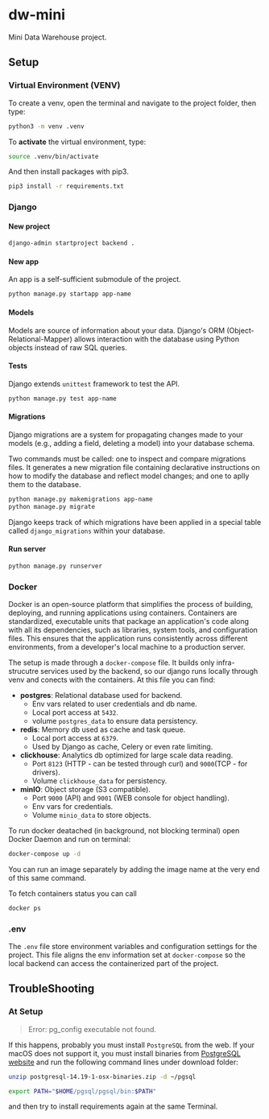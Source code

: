 # dw-mini

Mini Data Warehouse project.

## Setup

### Virtual Environment (VENV)

To create a venv, open the terminal and navigate to the project folder, then type:

```BASH
python3 -m venv .venv
```

To **activate** the virtual environment, type:

```BASH
source .venv/bin/activate
```

And then install packages with pip3.

```BASH
pip3 install -r requirements.txt
```

### Django

#### New project

```BASH
django-admin startproject backend .
```

#### New app

An app is a self-sufficient submodule of the project.

```BASH
python manage.py startapp app-name
```

#### Models

Models are source of information about your data. Django's ORM (Object-Relational-Mapper) allows interaction with the database using Python objects instead of raw SQL queries.

#### Tests

Django extends `unittest` framework to test the API.

```BASH
python manage.py test app-name
```

#### Migrations

Django migrations are a system for propagating changes made to your models (e.g., adding a field, deleting a model) into your database schema.

Two commands must be called: one to inspect and compare migrations files. It generates a new migration file containing declarative instructions on how to modify the database and reflect model changes; and one to aplly them to the database.

```BASH
python manage.py makemigrations app-name
python manage.py migrate
```

Django keeps track of which migrations have been applied in a special table called `django_migrations` within your database.

#### Run server

```BASH
python manage.py runserver
```

### Docker

Docker is an open-source platform that simplifies the process of building, deploying, and running applications using containers.
Containers are standardized, executable units that package an application's code along with all its dependencies, such as libraries, system tools, and configuration files. This ensures that the application runs consistently across different environments, from a developer's local machine to a production server.

The setup is made through a `docker-compose` file. It builds only infra-strucutre services used by the backend, so our django runs locally through venv and conects with the containers. At this file you can find:

* **postgres**: Relational database used for backend.
  * Env vars related to user credentials and db name.
  * Local port access at `5432`.
  * volume `postgres_data` to ensure data persistency.
* **redis**: Memory db used as cache and task queue.
  * Local port access at `6379`.
  * Used by Django as cache, Celery or even rate limiting.
* **clickhouse**: Analytics db optimized for large scale data reading.
  * Port `8123` (HTTP - can be tested through curl) and `9000`(TCP - for drivers).
  * Volume `clickhouse_data` for persistency.
* **minIO**: Object storage (S3 compatible).
  * Port `9000` (API) and `9001` (WEB console for object handling).
  * Env vars for credentials.
  * Volume `minio_data` to store objects.

To run docker deatached (in background, not blocking terminal) open Docker Daemon and run on terminal:

```BASH
docker-compose up -d
```

You can run an image separately by adding the image name at the very end of this same command.

To fetch containers status you can call

```BASH
docker ps
```

### .env

The `.env` file store environment variables and configuration settings for the project. This file aligns the env information set at `docker-compose` so the local backend can access the containerized part of the project.

## TroubleShooting

### At Setup

> Error: pg_config executable not found.

If this happens, probably you must install `PostgreSQL` from the web. If your macOS does not support it, you must install binaries from [PostgreSQL website](https://www.enterprisedb.com/download-postgresql-binaries) and run the following command lines under download folder:

```BASH
unzip postgresql-14.19-1-osx-binaries.zip -d ~/pgsql

export PATH="$HOME/pgsql/pgsql/bin:$PATH"
```

and then try to install requirements again at the same Terminal.

